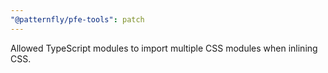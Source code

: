 ```yaml
---
"@patternfly/pfe-tools": patch
---
```


Allowed TypeScript modules to import multiple CSS modules when inlining CSS.
